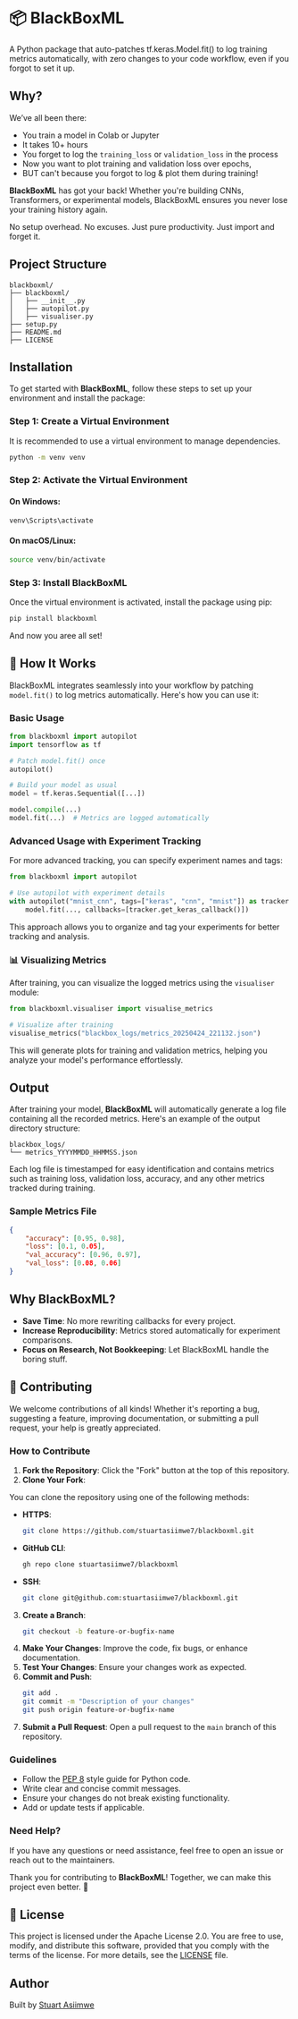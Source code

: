 # 📦 BlackBoxML
 A Python package that auto-patches tf.keras.Model.fit() to log training metrics automatically, with zero changes to your code workflow, even if you forgot to set it up.

## Why?

We’ve all been there:
- You train a model in Colab or Jupyter
- It takes 10+ hours
- You forget to log the `training_loss` or `validation_loss` in the process
- Now you want to plot training and validation loss over epochs, 
- BUT can't because you forgot to log & plot them during training!

**BlackBoxML** has got your back!
Whether you're building CNNs, Transformers, or experimental models, BlackBoxML ensures you never lose your training history again.

No setup overhead.
No excuses.
Just pure productivity.
Just import and forget it.

## Project Structure

```
blackboxml/
├── blackboxml/
│   ├── __init__.py
│   ├── autopilot.py
│   ├── visualiser.py
├── setup.py
├── README.md
├── LICENSE
```

## Installation

To get started with **BlackBoxML**, follow these steps to set up your environment and install the package:

### Step 1: Create a Virtual Environment

It is recommended to use a virtual environment to manage dependencies.

```bash
python -m venv venv
```

### Step 2: Activate the Virtual Environment

#### On Windows:
```bash
venv\Scripts\activate
```

#### On macOS/Linux:
```bash
source venv/bin/activate
```

### Step 3: Install BlackBoxML

Once the virtual environment is activated, install the package using pip:

```bash
pip install blackboxml
```

And now you aree all set! 

## 🧩 How It Works

BlackBoxML integrates seamlessly into your workflow by patching `model.fit()` to log metrics automatically. Here's how you can use it:

### Basic Usage

```python
from blackboxml import autopilot
import tensorflow as tf

# Patch model.fit() once
autopilot()

# Build your model as usual
model = tf.keras.Sequential([...])

model.compile(...)
model.fit(...)  # Metrics are logged automatically
```

### Advanced Usage with Experiment Tracking

For more advanced tracking, you can specify experiment names and tags:

```python
from blackboxml import autopilot

# Use autopilot with experiment details
with autopilot("mnist_cnn", tags=["keras", "cnn", "mnist"]) as tracker:
    model.fit(..., callbacks=[tracker.get_keras_callback()])
```

This approach allows you to organize and tag your experiments for better tracking and analysis.

### 📊 Visualizing Metrics

After training, you can visualize the logged metrics using the `visualiser` module:

```python
from blackboxml.visualiser import visualise_metrics

# Visualize after training
visualise_metrics("blackbox_logs/metrics_20250424_221132.json")
```

This will generate plots for training and validation metrics, helping you analyze your model's performance effortlessly.

## Output

After training your model, **BlackBoxML** will automatically generate a log file containing all the recorded metrics. Here's an example of the output directory structure:

```
blackbox_logs/
└── metrics_YYYYMMDD_HHMMSS.json
```

Each log file is timestamped for easy identification and contains metrics such as training loss, validation loss, accuracy, and any other metrics tracked during training.
### Sample Metrics File

```json
{
    "accuracy": [0.95, 0.98],
    "loss": [0.1, 0.05],
    "val_accuracy": [0.96, 0.97],
    "val_loss": [0.08, 0.06]
}
```
## Why BlackBoxML?

- **Save Time**: No more rewriting callbacks for every project.
- **Increase Reproducibility**: Metrics stored automatically for experiment comparisons.
- **Focus on Research, Not Bookkeeping**: Let BlackBoxML handle the boring stuff.

## 🤝 Contributing

We welcome contributions of all kinds! Whether it's reporting a bug, suggesting a feature, improving documentation, or submitting a pull request, your help is greatly appreciated.

### How to Contribute

1. **Fork the Repository**: Click the "Fork" button at the top of this repository.
2. **Clone Your Fork**: 

You can clone the repository using one of the following methods:

- **HTTPS**:
    ```bash
    git clone https://github.com/stuartasiimwe7/blackboxml.git
    ```
- **GitHub CLI**:
    ```bash
    gh repo clone stuartasiimwe7/blackboxml
    ```
- **SSH**:
    ```bash
    git clone git@github.com:stuartasiimwe7/blackboxml.git
    ```
3. **Create a Branch**: 
    ```bash
    git checkout -b feature-or-bugfix-name
    ```
4. **Make Your Changes**: Improve the code, fix bugs, or enhance documentation.
5. **Test Your Changes**: Ensure your changes work as expected.
6. **Commit and Push**:
    ```bash
    git add .
    git commit -m "Description of your changes"
    git push origin feature-or-bugfix-name
    ```
7. **Submit a Pull Request**: Open a pull request to the `main` branch of this repository.

### Guidelines

- Follow the [PEP 8](https://peps.python.org/pep-0008/) style guide for Python code.
- Write clear and concise commit messages.
- Ensure your changes do not break existing functionality.
- Add or update tests if applicable.

### Need Help?

If you have any questions or need assistance, feel free to open an issue or reach out to the maintainers.

Thank you for contributing to **BlackBoxML**! Together, we can make this project even better. 🚀

## 📜 License

This project is licensed under the Apache License 2.0. You are free to use, modify, and distribute this software, provided that you comply with the terms of the license. For more details, see the [LICENSE](./LICENSE) file.

## Author

Built by [Stuart Asiimwe](https://www.linkedin.com/in/stuartasiimwe/)